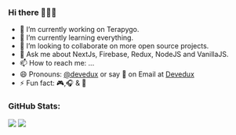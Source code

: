 ### Hi there 👋👋👋

- 🔭 I’m currently working on Terapygo.
- 🌱 I’m currently learning everything.
- 👯 I’m looking to collaborate on more open source projects.
- 💬 Ask me about NextJs, Firebase, Redux, NodeJS and VanillaJS.
- 📫 How to reach me: ...
- 😄 Pronouns: [@devedux](https://www.linkedin.com/in/cristhian-laurente-016a88207/) or say 👋 on Email at [Devedux](mailto:devedux@gmail.com)
- ⚡ Fun fact: 🎮,🎧 & 🎤

### GitHub Stats:
<img src="https://github-readme-stats.vercel.app/api?username=devedux&hide=contribs,prs&theme=blueberry" />

<img src="https://github-readme-stats.vercel.app/api/wakatime?username=devedux&theme=tokyonight&layout=compact" /> 

